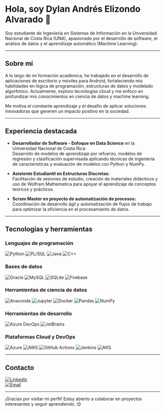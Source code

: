 # Hola, soy Dylan Andrés Elizondo Alvarado 🚀

Soy estudiante de Ingeniería en Sistemas de Información en la Universidad Nacional de Costa Rica (UNA), apasionado por el desarrollo de software, el análisis de datos y el aprendizaje automático (Machine Learning).

---

## Sobre mí

A lo largo de mi formación académica, he trabajado en el desarrollo de aplicaciones de escritorio y móviles para Android, fortaleciendo mis habilidades en lógica de programación, estructuras de datos y modelado algorítmico. Actualmente, exploro tecnologías cloud y me enfoco en profundizar mis conocimientos en ciencia de datos y machine learning.

Me motiva el constante aprendizaje y el desafío de aplicar soluciones innovadoras que generen un impacto positivo en la sociedad.

---

## Experiencia destacada

- **Desarrollador de Software - Enfoque en Data Science** en la Universidad Nacional de Costa Rica:  
  Desarrollo de modelos de aprendizaje por refuerzo, modelos de regresión y clasificación supervisada aplicando técnicas de ingeniería de características y evaluación de modelos con Python y NumPy.

- **Asistente Estudiantil en Estructuras Discretas:**  
  Facilitación de sesiones de estudio, creación de materiales didácticos y uso de Wolfram Mathematica para apoyar el aprendizaje de conceptos teóricos y prácticos.

- **Scrum Master en proyecto de automatización de procesos:**  
  Coordinación de desarrollo ágil y automatización de flujos de trabajo para optimizar la eficiencia en el procesamiento de datos.

---

## Tecnologías y herramientas

### Lenguajes de programación  
![Python](https://img.shields.io/badge/Python-3776AB?style=for-the-badge&logo=python&logoColor=white)  ![PL/SQL](https://img.shields.io/badge/PL--SQL-003B57?style=for-the-badge&logo=oracle&logoColor=white)   ![Java](https://img.shields.io/badge/Java-007396?style=for-the-badge&logo=java&logoColor=white)   ![C++](https://img.shields.io/badge/C++-00599C?style=for-the-badge&logo=c%2B%2B&logoColor=white)

### Bases de datos  
![Oracle](https://img.shields.io/badge/Oracle-F80000?style=for-the-badge&logo=oracle&logoColor=white)  ![MySQL](https://img.shields.io/badge/MySQL-4479A1?style=for-the-badge&logo=mysql&logoColor=white)  ![SQLite](https://img.shields.io/badge/SQLite-003B57?style=for-the-badge&logo=sqlite&logoColor=white)  ![Firebase](https://img.shields.io/badge/Firebase-FFCA28?style=for-the-badge&logo=firebase&logoColor=black)

### Herramientas de ciencia de datos  
![Anaconda](https://img.shields.io/badge/Anaconda-44A833?style=for-the-badge&logo=anaconda&logoColor=white)  ![Jupyter](https://img.shields.io/badge/Jupyter-F37626?style=for-the-badge&logo=jupyter&logoColor=white)  ![Docker](https://img.shields.io/badge/Docker-2496ED?style=for-the-badge&logo=docker&logoColor=whit)  ![Pandas](https://img.shields.io/badge/Pandas-150458?style=for-the-badge&logo=pandas&logoColor=white)  ![NumPy](https://img.shields.io/badge/NumPy-013243?style=for-the-badge&logo=numpy&logoColor=white)

### Herramientas de desarrollo  
![Azure DevOps](https://img.shields.io/badge/Azure_DevOps-0078D7?style=for-the-badge&logo=azure-devops&logoColor=white)  ![JetBrains](https://img.shields.io/badge/JetBrains-000000?style=for-the-badge&logo=jetbrains&logoColor=white)

### Plataformas Cloud y DevOps  
![Azure](https://img.shields.io/badge/Azure-0078D7?style=for-the-badge&logo=microsoft-azure&logoColor=white)  ![AWS](https://img.shields.io/badge/AWS-232F3E?style=for-the-badge&logo=amazon-aws&logoColor=white)  ![GitHub Actions](https://img.shields.io/badge/GitHub_Actions-2088FF?style=for-the-badge&logo=github-actions&logoColor=white)  ![Jenkins](https://img.shields.io/badge/Jenkins-D24939?style=for-the-badge&logo=jenkins&logoColor=white)  ![AKS](https://img.shields.io/badge/AKS-0078D4?style=for-the-badge&logo=kubernetes&logoColor=white)


---

## Contacto

[![LinkedIn](https://img.shields.io/badge/LinkedIn-0077B5?style=for-the-badge&logo=linkedin&logoColor=white)](https://www.linkedin.com/in/dylan-elizondo-alvarado-148867324)  
[![Email](https://img.shields.io/badge/Email-D14836?style=for-the-badge&logo=gmail&logoColor=white)](mailto:dylalva1933@gmail.com)

---

¡Gracias por visitar mi perfil! Estoy abierto a colaborar en proyectos interesantes y seguir aprendiendo. 😊
